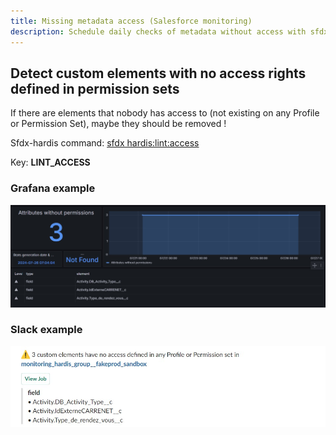 ```yaml
---
title: Missing metadata access (Salesforce monitoring)
description: Schedule daily checks of metadata without access with sfdx-hardis Monitoring
---
```

<!-- markdownlint-disable MD013 -->

## Detect custom elements with no access rights defined in permission sets

If there are elements that nobody has access to (not existing on any Profile or Permission Set), maybe they should be removed !

Sfdx-hardis command: [sfdx hardis:lint:access](https://sfdx-hardis.cloudity.com/hardis/lint/access/)

Key: **LINT_ACCESS**

### Grafana example

![](assets/images/screenshot-monitoring-lintaccess-grafana.jpg)

### Slack example

![](assets/images/screenshot-monitoring-lintaccess.jpg)